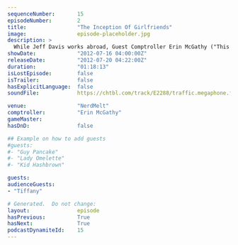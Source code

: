 ```yaml
---
sequenceNumber:       15
episodeNumber:        2
title:                "The Inception Of Girlfriends"
image:                episode-placeholder.jpg
description: >
  While Jeff Davis works abroad, Guest Comptroller Erin McGathy ("This Feels Terrible") joins Mayor Harmon for an in depth look at overrated masterpieces, passive aggressive text messages and how to destroy someone else's relationship on stage.
showDate:             "2012-07-16 04:00:00Z"
releaseDate:          "2012-07-20 04:22:00Z"
duration:             "01:18:13"
isLostEpisode:        false
isTrailer:            false
hasExplicitLanguage:  false
soundFile:            https://chtbl.com/track/E2288/traffic.megaphone.fm/STA7648412420.mp3

venue:                "NerdMelt"
comptroller:          "Erin McGathy"
gameMaster:           
hasDnD:               false

## Example on how to add guests
#guests:
#- "Guy Pancake"
#- "Lady Omelette"
#- "Kid Hashbrown"

guests:
audienceGuests:
- "Tiffany"

# Generated.  Do not change:
layout:               episode
hasPrevious:          True
hasNext:              True
podcastDynamiteId:    15
---
```

